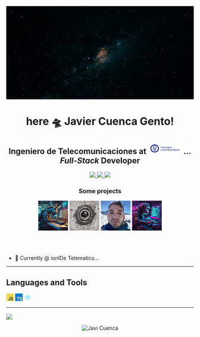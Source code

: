 <div align="center">
    <img align="center" width="700" height="250" alt="Logo" src="./public/wallpaper.jpg" />
    <h1 align="center">here 🛸 Javier Cuenca Gento!</h1>
</div>

<h2 align="center"><b>Ingeniero de Telecomunicaciones</b> at <span>
    <a href="https://www.uc3m.es/Inicio"><img src="./public/uc3m.jpg" alt="University Logo" width="90" height="30" /></a>
</span>... <i>Full-Stack</i> Developer </h3>

<p align="center">
  <a href= "https://www.linkedin.com/in/jcuencagento/">
    <img src="https://img.icons8.com/material-outlined/30/689d6a/linkedin.png"/>
  </a>
  <a href= "https://jcuencagento.vercel.app">
    <img src="https://img.icons8.com/material-outlined/30/689d6a/geography.png"/>
  </a>
  <a href="mailto:jcuencagento@gmail.com">
    <img src="https://img.icons8.com/material-outlined/30/689d6a/email.png"/>
  </a>
</p>

<div align="center">
    <h3 align="center">Some projects</h3>
    <div align="center">
        <a href="https://github.com/jcuencagento/donkey-code"><img src="./public/donkey-code.png" width="80" height="80" alt="button-donkey-code" /></a>
        <a href="https://github.com/jcuencagento/compc-vision"><img src="./public/compc.png" width="80" height="80" alt="button-compc" /></a>
        <a href="https://github.com/jcuencagento/portfolio"><img src="./public/Nieve.jpg" width="80" height="80" alt="button-personality" /></a>
        <a href="https://github.com/jcuencagento/code-me-fast"><img src="./public/monke_programmer.png" width="80" height="80" alt="button-code-me-fast" /></a>
    </div>
</div>


<br></br>


- 🔭 Currently @ ionIDe Telematics...

---

## Languages and Tools
<code><img height="20" src="https://raw.githubusercontent.com/github/explore/80688e429a7d4ef2fca1e82350fe8e3517d3494d/topics/javascript/javascript.png"></code>
<code><img height="20" src="https://raw.githubusercontent.com/github/explore/80688e429a7d4ef2fca1e82350fe8e3517d3494d/topics/typescript/typescript.png"></code>
<code><img height="20" src="https://raw.githubusercontent.com/github/explore/80688e429a7d4ef2fca1e82350fe8e3517d3494d/topics/react/react.png"></code>

---


 <a href="https://github.com/jcuencagento?tab=repositories" ><img align="center" src="https://github-readme-stats.vercel.app/api/top-langs/?username=jcuencagento&layout=compact&theme=jolly&hide_border=true" /></a>

<!-- Profile Views -->
<p align="center"> <img src="https://komarev.com/ghpvc/?username=jcuencagento" alt="Javi Cuenca" /> </p>
